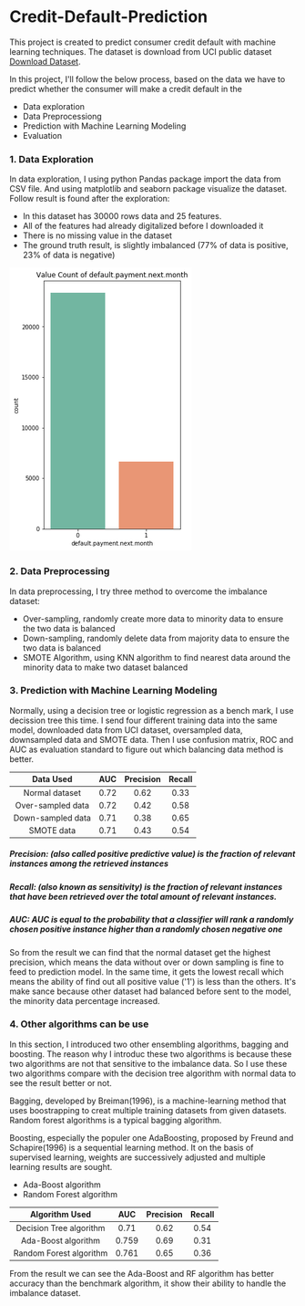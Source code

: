 # Credit-Default-Prediction

This project is created to predict consumer credit default with machine learning techniques. The dataset is download from UCI public dataset [Download Dataset](https://archive.ics.uci.edu/ml/machine-learning-databases/00350/).

In this project, I'll follow the below process, based on the data we have to predict whether the consumer will make a credit default in the 

* Data exploration
* Data Preprocessiong
* Prediction with Machine Learning Modeling
* Evaluation

### 1. Data Exploration
In data exploration, I using python Pandas package import the data from CSV file. And using matplotlib and seaborn package visualize the dataset. Follow result is found after the exploration:
* In this dataset has 30000 rows data and 25 features.
* All of the features had already digitalized before I downloaded it
* There is no missing value in the dataset
* The ground truth result, is slightly imbalanced (77% of data is positive, 23% of data is negative)

![](/images/data_exp_2.png)

### 2. Data Preprocessing
In data preprocessing, I try three method to overcome the imbalance dataset:
* Over-sampling, randomly create more data to minority data to ensure the two data is balanced
* Down-sampling, randomly delete data from majority data to ensure the two data is balanced
* SMOTE Algorithm, using KNN algorithm to find nearest data around the minority data to make two dataset balanced
      
### 3. Prediction with Machine Learning Modeling
Normally, using a decision tree or logistic regression as a bench mark, I use decission tree this time. I send four different training data into the same model, downloaded data from UCI dataset, oversampled data, downsampled data and SMOTE data. Then I use confusion matrix, ROC and AUC as evaluation standard to figure out which balancing data method is better.

| Data Used			        |    AUC	      | Precision   | Recall    |  
|:---------------------:|:---------------------------------------------:|:-----------:|:-----------:| 
| Normal dataset      		|  0.72| 0.62 | 0.33 |
| Over-sampled data      		|0.72 | 0.42 | 0.58 |
| Down-sampled data      		| 0.71| 0.38 | 0.65 |   
| SMOTE data      		|0.71 | 0.43 | 0.54 |     

##### Precision: *(also called positive predictive value) is the fraction of relevant instances among the retrieved instances*
##### Recall: *(also known as sensitivity) is the fraction of relevant instances that have been retrieved over the total amount of relevant instances.*
##### AUC: *AUC is equal to the probability that a classifier will rank a randomly chosen positive instance higher than a randomly chosen negative one*

So from the result we can find that the normal dataset get the highest precision, which means the data without over or down sampling is fine to feed to prediction model. In the same time, it gets the lowest recall which means the ability of find out all positive value ('1') is less than the others. It's make sance because other dataset had balanced before sent to the model, the minority data percentage increased.

### 4. Other algorithms can be use
In this section, I introduced two other ensembling algorithms, bagging and boosting. The reason why I introduc these two algorithms is because these two algorithms are not that sensitive to the imbalance data. So I use these two algorithms compare with the decision tree algorithm with normal data to see the result better or not. 

Bagging, developed by Breiman(1996), is a machine-learning method that uses boostrapping to creat multiple training datasets from given datasets. Random forest algorithms is a typical bagging algorithm.

Boosting, especially the populer one AdaBoosting, proposed by Freund and Schapire(1996) is a sequential learning method. It on the basis of supervised learning, weights are successively adjusted and multiple learning results are sought.

*  Ada-Boost algorithm 
*  Random Forest algorithm

| Algorithm Used			        |    AUC	      | Precision   | Recall    |  
|:---------------------:|:---------------------------------------------:|:-----------:|:-----------:| 
| Decision Tree algorithm   		|0.71 |0.62  |  0.54|
| Ada-Boost algorithm      		|0.759 |0.69  | 0.31 |
| Random Forest algorithm   		|0.761 | 0.65|  0.36|

From the result we can see the Ada-Boost and RF algorithm has better accuracy than the benchmark algorithm, it show their ability to handle the imbalance dataset.

